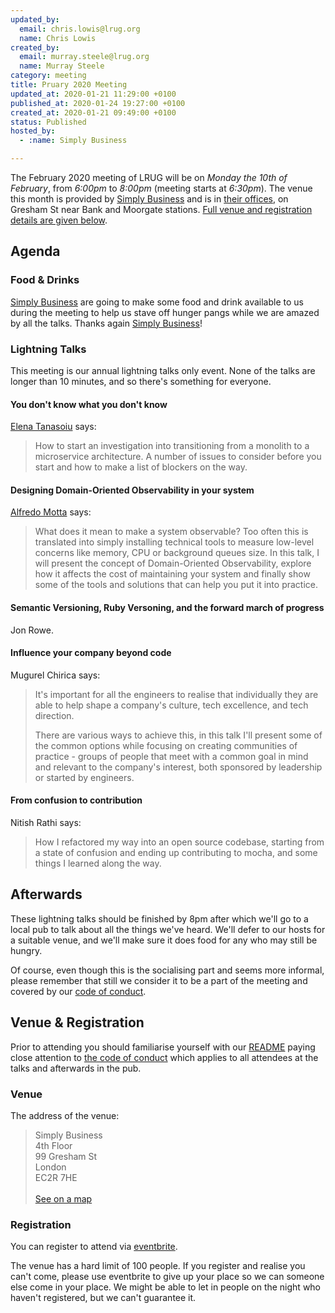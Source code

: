 ```yaml
---
updated_by:
  email: chris.lowis@lrug.org
  name: Chris Lowis
created_by:
  email: murray.steele@lrug.org
  name: Murray Steele
category: meeting
title: Pruary 2020 Meeting
updated_at: 2020-01-21 11:29:00 +0100
published_at: 2020-01-24 19:27:00 +0100
created_at: 2020-01-21 09:49:00 +0100
status: Published
hosted_by:
  - :name: Simply Business

---
```


The February 2020 meeting of LRUG will be on *Monday the 10th of February*,
from _6:00pm_ to _8:00pm_ (meeting starts at _6:30pm_).  The venue this
month is provided by [Simply Business](https://www.simplybusiness.co.uk/)
and is in [their offices][simplybusiness-venue], on Gresham St near Bank
and Moorgate stations.  [Full venue and registration details are given
below](#feb20registration).

Agenda
------

### Food & Drinks

[Simply Business](https://www.simplybusiness.co.uk/) are going to make
some food and drink available to us during the meeting to help us stave
off hunger pangs while we are amazed by all the talks. Thanks again
[Simply Business](https://www.simplybusiness.co.uk/)!

### Lightning Talks

This meeting is our annual lightning talks only event.  None of the talks
are longer than 10 minutes, and so there's something for everyone.

#### You don't know what you don't know

[Elena Tanasoiu](https://twitter.com/elenatanasoiu) says:

> How to start an investigation into transitioning from a monolith to a microservice architecture. A number of issues to consider before you start and how to make a list of blockers on the way.

#### Designing Domain-Oriented Observability in your system

[Alfredo Motta](https://twitter.com/mottalrd) says:

> What does it mean to make a system observable? Too often this is translated
> into simply installing technical tools to measure low-level concerns like
> memory, CPU or background queues size. In this talk, I will present the
> concept of Domain-Oriented Observability, explore how it affects the cost
> of maintaining your system and finally show some of the tools and solutions
> that can help you put it into practice.

#### Semantic Versioning, Ruby Versoning, and the forward march of progress

Jon Rowe.

#### Influence your company beyond code

Mugurel Chirica says:

> It's important for all the engineers to realise that individually they are
> able to help shape a company's culture, tech excellence, and tech direction.
>
> There are various ways to achieve this, in this talk I'll present some of
> the common options while focusing on creating communities of practice -
> groups of people that meet with a common goal in mind and relevant to the
> company's interest, both sponsored by leadership or started by engineers.

#### From confusion to contribution

Nitish Rathi says:

> How I refactored my way into an open source codebase, starting from a state
> of confusion and ending up contributing to mocha, and some things I learned along the way.



Afterwards
----------

These lightning talks should be finished by 8pm after which we'll go to a
local pub to talk about all the things we've heard.  We'll defer to our
hosts for a suitable venue, and we'll make sure it does food for any who
may still be hungry.

Of course, even though this is the socialising part and seems more
informal, please remember that still we consider it to be a part of the
meeting and covered by our [code of conduct](http://readme.lrug.org/#code-of-conduct).


Venue & Registration <a name="feb20registration">&nbsp;</a>
-----------------------------------------------------------

Prior to attending you should familiarise yourself with our
[README](http://readme.lrug.org/) paying close attention to [the code of
conduct](http://readme.lrug.org/#code-of-conduct) which applies to
all attendees at the talks and afterwards in the pub.

### Venue

The address of the venue:

> Simply Business<br/>4th Floor<br/>99 Gresham St<br/>London<br/>EC2R 7HE<br/><br/>[See on a map][simplybusiness-venue]

### Registration

You can register to attend via [eventbrite][simplybusiness-event].

The venue has a hard limit of 100 people.  If you register and realise you
can't come, please use eventbrite to give up your place so we can someone
else come in your place.  We might be able to let in people on the night
who haven't registered, but we can't guarantee it.

[simplybusiness-venue]: https://goo.gl/maps/BRXZR9y98tSdjc8x7
[simplybusiness-event]: https://www.eventbrite.com/e/london-ruby-user-group-february-2020-meeting-tickets-90874033681
